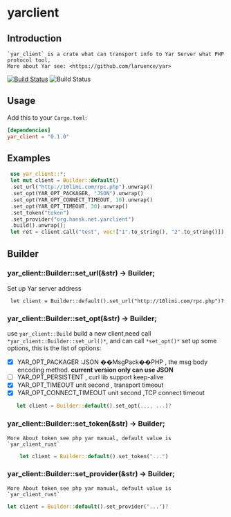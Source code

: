 # yarclient
## Introduction
    `yar_client` is a crate what can transport info to Yar Server what PHP protocol tool,
    More about Yar see: <https://github.com/laruence/yar>

[![Build Status](https://travis-ci.org/hanskorg/yar-client-rust.svg?branch=master)](https://travis-ci.org/hanskorg/yar-client-rust)
![Build Status](https://img.shields.io/crates/v/yar_client.svg)
## Usage
Add this to your `Cargo.toml`:

```toml
[dependencies]
yar_client = "0.1.0"
```
## Examples
```rust
 use yar_client::*;
 let mut client = Builder::default()
 .set_url("http://10limi.com/rpc.php").unwrap()
 .set_opt(YAR_OPT_PACKAGER, "JSON").unwrap()
 .set_opt(YAR_OPT_CONNECT_TIMEOUT, 10).unwrap()
 .set_opt(YAR_OPT_TIMEOUT, 30).unwrap()
 .set_token("token")
 .set_provider("org.hansk.net.yarclient")
 .build().unwrap();
 let ret = client.call("test", vec!["1".to_string(), "2".to_string()]).unwrap();
 ```
## Builder
### yar_client::Builder::set_url(&str) -> Builder;
  Set up Yar server address
  ```$rust
   let client = Builder::default().set_url("http://10limi.com/rpc.php")?
```
### yar_client::Builder::set_opt(&str) -> Builder;
  use `yar_client::Build` build a new client,need call `*yar_client::Builder::set_url()*`,
  and can call `*set_opt()*` set up some options, this is the list of options:
 - [x] YAR_OPT_PACKAGER :JSON ��MsgPack��PHP , the msg body encoding method.
    **current version only can use JSON**
 - [ ] YAR_OPT_PERSISTENT , curl lib support keep-alive
 - [x] YAR_OPT_TIMEOUT unit second , transport timeout
 - [x] YAR_OPT_CONNECT_TIMEOUT unit second ,TCP connect timeout
 ```rust
    let client = Builder::default().set_opt(..., ...)?
```
### yar_client::Builder::set_token(&str) -> Builder;
    More About token see php yar manual, default value is `yar_client_rust`
```rust
    let client = Builder::default().set_token("...")
```
### yar_client::Builder::set_provider(&str) -> Builder;
    More About token see php yar manual, default value is `yar_client_rust`
```rust
let client = Builder::default().set_provider("...")?
```


